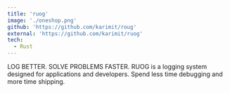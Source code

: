 ```yaml
---
title: 'ruog'
image: './oneshop.png'
github: 'https://github.com/karimit/roug'
external: 'https://github.com/karimit/ruog'
tech:
  - Rust
---
```


LOG BETTER. SOLVE PROBLEMS FASTER.
RUOG is a logging system designed for applications and developers. Spend less time debugging and more time shipping.